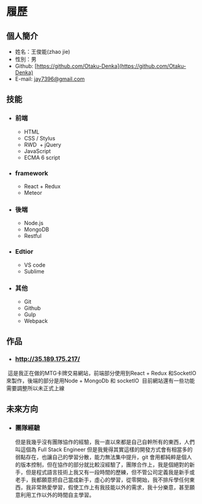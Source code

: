# 履歷

## 個人簡介

* 姓名：王俊能(zhao jie)
* 性別：男
* Github: [https://github.com/Otaku-Denka](https://github.com/Otaku-Denka)
* E-mail: jay7396@gmail.com

## 技能

* ### 前端
  + HTML
  + CSS / Stylus
  + RWD
  + jQuery
  + JavaScript
  + ECMA 6 script

* ### framework
  + React + Redux
  + Meteor

* ### 後端
  + Node.js
  + MongoDB
  + Restful

* ### Edtior
  + VS code
  + Sublime

* ### 其他
  + Git
  + Github
  + Gulp
  + Webpack
  
## 作品
* ### http://35.189.175.217/
  
  這是我正在做的MTG卡牌交易網站，前端部分使用到React + Redux 和SocketIO來製作，後端的部分是用Node + MongoDb 和 socketIO 
  目前網站還有一些功能需要調整所以未正式上線
      
      
## 未來方向

* ### 團隊經驗

    但是我幾乎沒有團隊協作的經驗，我一直以來都是自己自幹所有的東西，人們叫這個為 Full Stack Engineer 但是我覺得其實這樣的開發方式會有相當多的弱點存在，也讓自己的學習分散，能力無法集中提升，git 會用都純粹是個人的版本控制，但在協作的部分就比較沒經驗了，團隊合作上，我是個絕對的新手，但是程式語言技術上我又有一段時間的歷練，但不管公司定義我是新手或老手，我都願意把自己當成新手，虛心的學習，從零開始，我不排斥學任何東西，我非常熱愛學習，假使工作上有我技能以外的需求，我十分樂意，甚至願意利用工作以外的時間自主學習。




